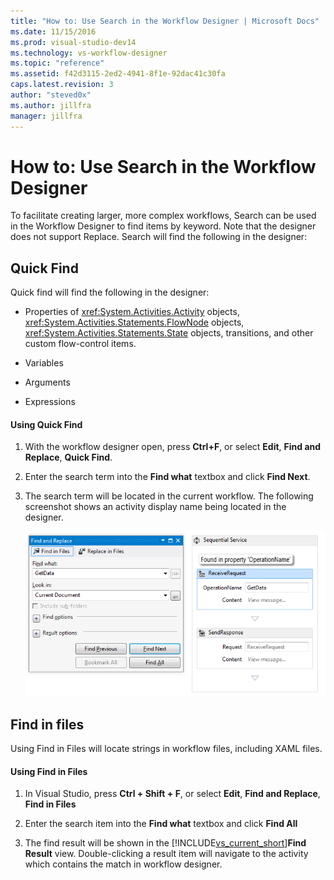 ```yaml
---
title: "How to: Use Search in the Workflow Designer | Microsoft Docs"
ms.date: 11/15/2016
ms.prod: visual-studio-dev14
ms.technology: vs-workflow-designer
ms.topic: "reference"
ms.assetid: f42d3115-2ed2-4941-8f1e-92dac41c30fa
caps.latest.revision: 3
author: "steved0x"
ms.author: jillfra
manager: jillfra
---
```

# How to: Use Search in the Workflow Designer
To facilitate creating larger, more complex workflows, Search can be used in the Workflow Designer to find items by keyword. Note that the designer does not support Replace. Search will find the following in the designer:

## Quick Find
 Quick find will find the following in the designer:

- Properties of <xref:System.Activities.Activity> objects, <xref:System.Activities.Statements.FlowNode> objects, <xref:System.Activities.Statements.State> objects, transitions, and other custom flow-control items.

- Variables

- Arguments

- Expressions

#### Using Quick Find

1. With the workflow designer open, press **Ctrl+F**, or select **Edit**, **Find and Replace**, **Quick Find**.

2. Enter the search term into the **Find what** textbox and click **Find Next**.

3. The search term will be located in the current workflow. The following screenshot shows an activity display name being located in the designer.

     ![Search result in the Workflow Designer](../workflow-designer/media/designersearch.png "DesignerSearch")

## Find in files
 Using Find in Files will locate strings in workflow files, including XAML files.

#### Using Find in Files

1. In Visual Studio, press **Ctrl + Shift + F**, or select **Edit**, **Find and Replace**, **Find in Files**

2. Enter the search item into the **Find what** textbox and click **Find All**

3. The find result will be shown in the [!INCLUDE[vs_current_short](../includes/vs-current-short-md.md)]**Find Result** view. Double-clicking a result item will navigate to the activity which contains the match in workflow designer.